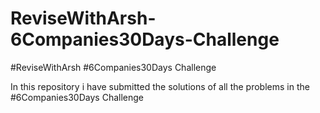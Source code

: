 # ReviseWithArsh-6Companies30Days-Challenge
#ReviseWithArsh #6Companies30Days Challenge

In this repository i have submitted the solutions of all the problems in the #6Companies30Days Challenge
